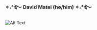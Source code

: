 ### ✧˖°࿐ David Matei (he/him) ✧˖°࿐
![Alt Text](https://user-images.githubusercontent.com/63386979/170636410-12bef17a-ca4c-494b-8efa-5856f8fb9ee9.gif)
